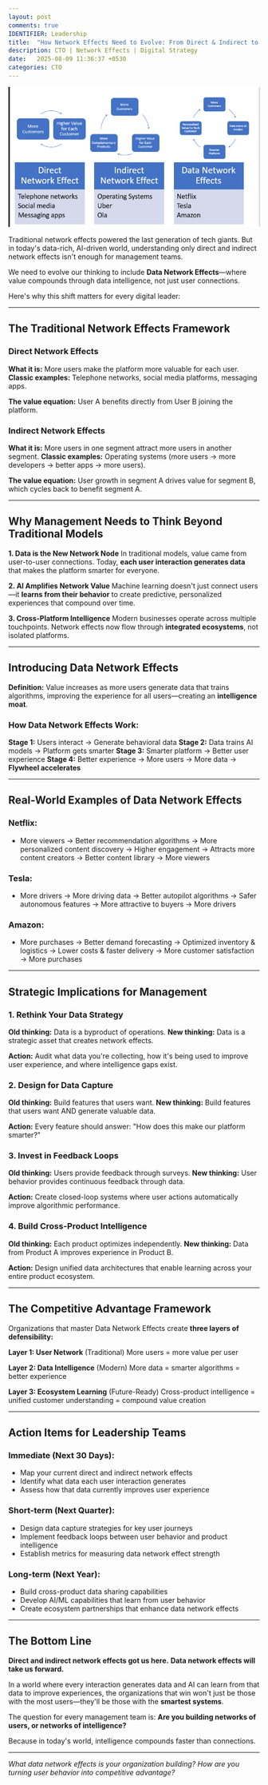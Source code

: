 ```yaml
---
layout: post
comments: true
IDENTIFIER: Leadership 
title:  "How Network Effects Need to Evolve: From Direct & Indirect to Data-Driven Network Effects in Today's World"
description: CTO | Network Effects | Digital Strategy
date:   2025-08-09 11:36:37 +0530
categories: CTO
---
```

<p align="center">
<img alt='Network Effects Evolution' src='/assets/networkeffects.png'>
</p>

Traditional network effects powered the last generation of tech giants. But in today's data-rich, AI-driven world, understanding only direct and indirect network effects isn't enough for management teams.

We need to evolve our thinking to include **Data Network Effects**—where value compounds through data intelligence, not just user connections.

Here's why this shift matters for every digital leader:

---

## The Traditional Network Effects Framework

### Direct Network Effects
**What it is:** More users make the platform more valuable for each user.
**Classic examples:** Telephone networks, social media platforms, messaging apps.

**The value equation:** User A benefits directly from User B joining the platform.

### Indirect Network Effects
**What it is:** More users in one segment attract more users in another segment.
**Classic examples:** Operating systems (more users → more developers → better apps → more users).

**The value equation:** User growth in segment A drives value for segment B, which cycles back to benefit segment A.

---

## Why Management Needs to Think Beyond Traditional Models

**1. Data is the New Network Node**
In traditional models, value came from user-to-user connections. Today, **each user interaction generates data** that makes the platform smarter for everyone.

**2. AI Amplifies Network Value**
Machine learning doesn't just connect users—it **learns from their behavior** to create predictive, personalized experiences that compound over time.

**3. Cross-Platform Intelligence**
Modern businesses operate across multiple touchpoints. Network effects now flow through **integrated ecosystems**, not isolated platforms.

---

## Introducing Data Network Effects

**Definition:** Value increases as more users generate data that trains algorithms, improving the experience for all users—creating an **intelligence moat**.

### How Data Network Effects Work:

**Stage 1:** Users interact → Generate behavioral data
**Stage 2:** Data trains AI models → Platform gets smarter
**Stage 3:** Smarter platform → Better user experience
**Stage 4:** Better experience → More users → More data → **Flywheel accelerates**

---

## Real-World Examples of Data Network Effects

### **Netflix:**
- More viewers → Better recommendation algorithms → More personalized content discovery → Higher engagement → Attracts more content creators → Better content library → More viewers

### **Tesla:**
- More drivers → More driving data → Better autopilot algorithms → Safer autonomous features → More attractive to buyers → More drivers

### **Amazon:**
- More purchases → Better demand forecasting → Optimized inventory & logistics → Lower costs & faster delivery → More customer satisfaction → More purchases

---

## Strategic Implications for Management

### **1. Rethink Your Data Strategy**
**Old thinking:** Data is a byproduct of operations.
**New thinking:** Data is a strategic asset that creates network effects.

**Action:** Audit what data you're collecting, how it's being used to improve user experience, and where intelligence gaps exist.

### **2. Design for Data Capture**
**Old thinking:** Build features that users want.
**New thinking:** Build features that users want AND generate valuable data.

**Action:** Every feature should answer: "How does this make our platform smarter?"

### **3. Invest in Feedback Loops**
**Old thinking:** Users provide feedback through surveys.
**New thinking:** User behavior provides continuous feedback through data.

**Action:** Create closed-loop systems where user actions automatically improve algorithmic performance.

### **4. Build Cross-Product Intelligence**
**Old thinking:** Each product optimizes independently.
**New thinking:** Data from Product A improves experience in Product B.

**Action:** Design unified data architectures that enable learning across your entire product ecosystem.

---

## The Competitive Advantage Framework

Organizations that master Data Network Effects create **three layers of defensibility:**

**Layer 1: User Network** (Traditional)
More users = more value per user

**Layer 2: Data Intelligence** (Modern)
More data = smarter algorithms = better experience

**Layer 3: Ecosystem Learning** (Future-Ready)
Cross-product intelligence = unified customer understanding = compound value creation

---

## Action Items for Leadership Teams

### **Immediate (Next 30 Days):**
- Map your current direct and indirect network effects
- Identify what data each user interaction generates
- Assess how that data currently improves user experience

### **Short-term (Next Quarter):**
- Design data capture strategies for key user journeys
- Implement feedback loops between user behavior and product intelligence
- Establish metrics for measuring data network effect strength

### **Long-term (Next Year):**
- Build cross-product data sharing capabilities
- Develop AI/ML capabilities that learn from user behavior
- Create ecosystem partnerships that enhance data network effects

---

## The Bottom Line

**Direct and indirect network effects got us here.**
**Data network effects will take us forward.**

In a world where every interaction generates data and AI can learn from that data to improve experiences, the organizations that win won't just be those with the most users—they'll be those with the **smartest systems**.

The question for every management team is: **Are you building networks of users, or networks of intelligence?**

Because in today's world, intelligence compounds faster than connections.

---

*What data network effects is your organization building? How are you turning user behavior into competitive advantage?*

